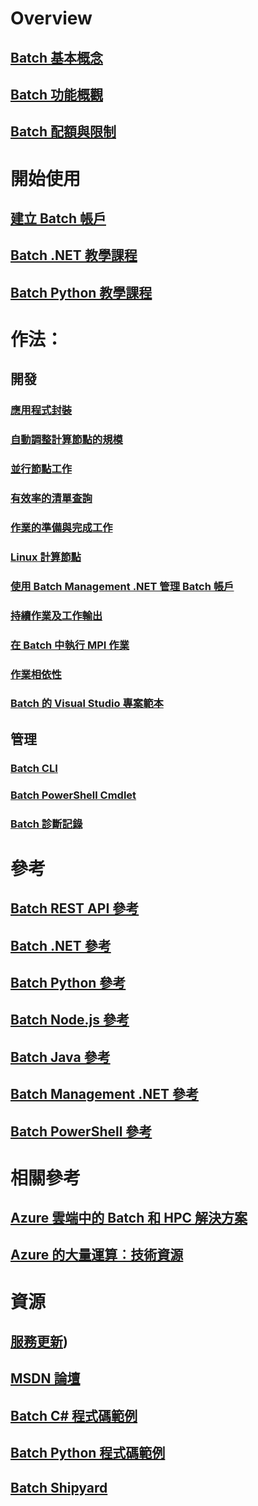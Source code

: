 # Overview
## [Batch 基本概念](batch-technical-overview.md)
## [Batch 功能概觀](batch-api-basics.md)
## [Batch 配額與限制](batch-quota-limit.md)
# 開始使用
## [建立 Batch 帳戶](batch-account-create-portal.md)
## [Batch .NET 教學課程](batch-dotnet-get-started.md)
## [Batch Python 教學課程](batch-python-tutorial.md)
# 作法：
## 開發
### [應用程式封裝](batch-application-packages.md)
### [自動調整計算節點的規模](batch-automatic-scaling.md)
### [並行節點工作](batch-parallel-node-tasks.md)
### [有效率的清單查詢](batch-efficient-list-queries.md)
### [作業的準備與完成工作](batch-job-prep-release.md)
### [Linux 計算節點](batch-linux-nodes.md)
### [使用 Batch Management .NET 管理 Batch 帳戶](batch-management-dotnet.md)
### [持續作業及工作輸出](batch-task-output.md)
### [在 Batch 中執行 MPI 作業](batch-mpi.md)
### [作業相依性](batch-task-dependencies.md)
### [Batch 的 Visual Studio 專案範本](batch-visual-studio-templates.md)
## 管理
### [Batch CLI](batch-cli-get-started.md)
### [Batch PowerShell Cmdlet](batch-powershell-cmdlets-get-started.md)
### [Batch 診斷記錄](batch-diagnostics.md)
# 參考
## [Batch REST API 參考](https://go.microsoft.com/fwlink/p/?linkid=833492)
## [Batch .NET 參考](https://go.microsoft.com/fwlink/p/?linkid=833494)
## [Batch Python 參考](https://go.microsoft.com/fwlink/p/?linkid=833496)
## [Batch Node.js 參考](https://go.microsoft.com/fwlink/p/?linkid=833544)
## [Batch Java 參考](https://go.microsoft.com/fwlink/p/?linkid=833497)
## [Batch Management .NET 參考](https://go.microsoft.com/fwlink/p/?linkid=833498)
## [Batch PowerShell 參考](https://go.microsoft.com/fwlink/p/?linkid=833500)
# 相關參考
## [Azure 雲端中的 Batch 和 HPC 解決方案](batch-hpc-solutions.md)
## [Azure 的大量運算︰技術資源](big-compute-resources.md)
# 資源
## [服務更新](https://azure.microsoft.com/updates/?product=batch&updatetype=&platform=))
## [MSDN 論壇](https://social.msdn.microsoft.com/Forums/home?forum=azurebatch)
## [Batch C# 程式碼範例](https://github.com/Azure/azure-batch-samples/tree/master/CSharp/)
## [Batch Python 程式碼範例](https://github.com/Azure/azure-batch-samples/tree/master/Python/Batch)
## [Batch Shipyard](https://github.com/Azure/batch-shipyard)


<!--HONumber=Nov16_HO2-->



